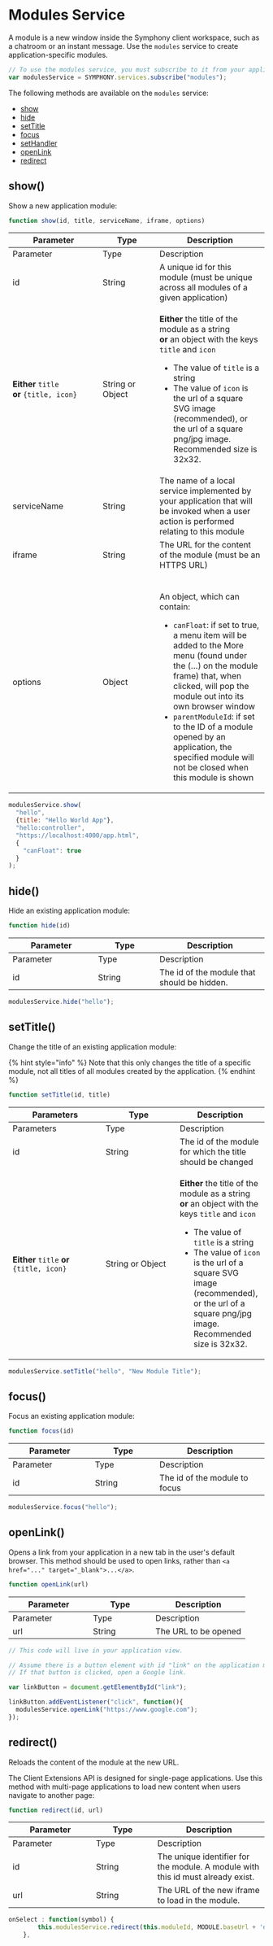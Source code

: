 # Modules Service

A module is a new window inside the Symphony client workspace, such as a chatroom or an instant message. Use the `modules` service to create application-specific modules.

```javascript
// To use the modules service, you must subscribe to it from your application
var modulesService = SYMPHONY.services.subscribe("modules");
```

The following methods are available on the `modules` service:

* [show](modules-service.md#show)
* [hide](modules-service.md#hide)
* [setTitle](modules-service.md#settitle)
* [focus](modules-service.md#focus)
* [setHandler](modules-service.md#sethandler)
* [openLink](modules-service.md#openlink)
* [redirect](modules-service.md#redirect)

## show()

Show a new application module:

```javascript
function show(id, title, serviceName, iframe, options)
```

<table data-header-hidden><thead><tr><th width="161.33333333333331">Parameter</th><th width="96">Type</th><th>Description</th></tr></thead><tbody><tr><td>Parameter</td><td>Type</td><td>Description</td></tr><tr><td>id</td><td>String</td><td>A unique id for this module (must be unique across all modules of a given application)</td></tr><tr><td><strong>Either</strong> <code>title</code><br><strong>or</strong> <code>{title, icon}</code></td><td>String or Object</td><td><p><strong>Either</strong> the title of the module as a string<br><strong>or</strong> an object with the keys <code>title</code> and <code>icon</code> </p><ul><li>The value of <code>title</code> is a string </li><li>The value of <code>icon</code> is the url of a square SVG image (recommended), or the url of a square png/jpg image. Recommended size is 32x32.</li></ul></td></tr><tr><td>serviceName</td><td>String</td><td>The name of a local service implemented by your application that will be invoked when a user action is performed relating to this module</td></tr><tr><td>iframe</td><td>String</td><td>The URL for the content of the module (must be an HTTPS URL)</td></tr><tr><td>options</td><td>Object</td><td><p><br>An object, which can contain:</p><ul><li><code>canFloat</code>: if set to true, a menu item will be added to the More menu (found under the (…) on the module frame) that, when clicked, will pop the module out into its own browser window</li><li><code>parentModuleId</code>: if set to the ID of a module opened by an application, the specified module will not be closed when this module is shown</li></ul></td></tr></tbody></table>

```javascript
modulesService.show(
  "hello", 
  {title: "Hello World App"}, 
  "hello:controller", 
  "https://localhost:4000/app.html", 
  {
    "canFloat": true
  }
);
```

## hide()

Hide an existing application module:

```javascript
function hide(id)
```

<table data-header-hidden><thead><tr><th width="152.33333333333331">Parameter</th><th width="105">Type</th><th>Description</th></tr></thead><tbody><tr><td>Parameter</td><td>Type</td><td>Description</td></tr><tr><td>id</td><td>String</td><td>The id of the module that should be hidden.</td></tr></tbody></table>

```javascript
modulesService.hide("hello");
```

## setTitle()

Change the title of an existing application module:

{% hint style="info" %}
Note that this only changes the title of a specific module, not all titles of all modules created by the application.
{% endhint %}

```javascript
function setTitle(id, title)
```

<table data-header-hidden><thead><tr><th width="167.33333333333331">Parameters</th><th width="130">Type</th><th>Description</th></tr></thead><tbody><tr><td>Parameters</td><td>Type</td><td>Description</td></tr><tr><td>id</td><td>String</td><td>The id of the module for which the title should be changed</td></tr><tr><td><strong>Either</strong> <code>title</code> <strong>or</strong> <code>{title, icon}</code></td><td>String or Object</td><td><p><strong>Either</strong> the title of the module as a string<br><strong>or</strong> an object with the keys <code>title</code> and <code>icon</code> </p><ul><li>The value of <code>title</code> is a string </li><li>The value of <code>icon</code> is the url of a square SVG image (recommended), or the url of a square png/jpg image. Recommended size is 32x32.</li></ul></td></tr></tbody></table>

```javascript
modulesService.setTitle("hello", "New Module Title");
```

## focus()

Focus an existing application module:

```javascript
function focus(id)
```

<table data-header-hidden><thead><tr><th width="146.33333333333331">Parameter</th><th width="111">Type</th><th>Description</th></tr></thead><tbody><tr><td>Parameter</td><td>Type</td><td>Description</td></tr><tr><td>id</td><td>String</td><td>The id of the module to focus</td></tr></tbody></table>

```javascript
modulesService.focus("hello");
```

## openLink()

Opens a link from your application in a new tab in the user's default browser. This method should be used to open links, rather than `<a href="..." target="_blank">...</a>`.

```javascript
function openLink(url)
```

<table data-header-hidden><thead><tr><th width="142.33333333333331">Parameter</th><th width="107">Type</th><th>Description</th></tr></thead><tbody><tr><td>Parameter</td><td>Type</td><td>Description</td></tr><tr><td>url</td><td>String</td><td>The URL to be opened</td></tr></tbody></table>

```javascript
// This code will live in your application view.

// Assume there is a button element with id "link" on the application module
// If that button is clicked, open a Google link.

var linkButton = document.getElementById("link");

linkButton.addEventListener("click", function(){
  modulesService.openLink("https://www.google.com");
});
```

## redirect()

Reloads the content of the module at the new URL.

The Client Extensions API is designed for single-page applications. Use this method with multi-page applications to load new content when users navigate to another page:

```javascript
function redirect(id, url)
```

<table data-header-hidden><thead><tr><th width="148.33333333333331">Parameter</th><th width="105">Type</th><th>Description</th></tr></thead><tbody><tr><td>Parameter</td><td>Type</td><td>Description</td></tr><tr><td>id</td><td>String</td><td>The unique identifier for the module. A module with this id must already exist.</td></tr><tr><td>url</td><td>String</td><td>The URL of the new iframe to load in the module.</td></tr></tbody></table>

```javascript
onSelect : function(symbol) {
        this.modulesService.redirect(this.moduleId, MODULE.baseUrl + 'details?symbol=' + encodeURIComponent(symbol));
    },
```
